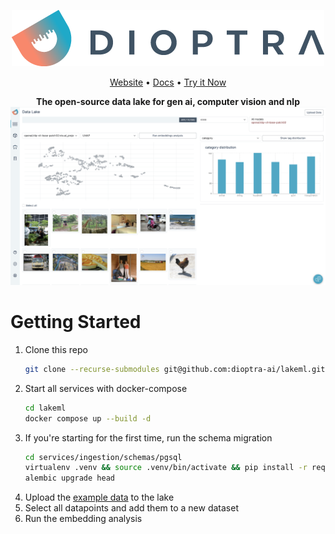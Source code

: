 
<p align="center">
    <img src="./img/logo.png" />
</p>
<p align="center">
    <a href="https://dioptra.ai">Website</a> •
    <a href="https://dioptra.gitbook.io/dioptra-doc/EIKhoPaxsbOt062jkPon/">Docs</a> •
    <a href="https://app.dioptra.ai/register">Try it Now</a>
</p>

<p align="center">
    <b>The open-source data lake for gen ai, computer vision and nlp</b>
    <img src="./img/front_page.png" />
</p>

# Getting Started

1. Clone this repo
    ```bash
    git clone --recurse-submodules git@github.com:dioptra-ai/lakeml.git
    ```
1. Start all services with docker-compose
    ```bash
    cd lakeml
    docker compose up --build -d
    ```
1. If you're starting for the first time, run the schema migration
    ```bash
    cd services/ingestion/schemas/pgsql
    virtualenv .venv && source .venv/bin/activate && pip install -r requirements.txt
    alembic upgrade head
    ```
1. Upload the [example data](./data/sample_dataset.json) to the lake
1. Select all datapoints and add them to a new dataset
1. Run the embedding analysis
